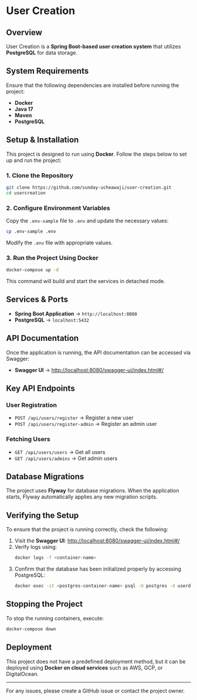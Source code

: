 # User Creation

## Overview
User Creation is a **Spring Boot-based user creation system** that utilizes **PostgreSQL** for data storage.

## System Requirements
Ensure that the following dependencies are installed before running the project:
- **Docker**
- **Java 17**
- **Maven**
- **PostgreSQL**

## Setup & Installation
This project is designed to run using **Docker**. Follow the steps below to set up and run the project:

### 1. Clone the Repository
```sh
git clone https://github.com/sunday-ucheawaji/user-creation.git
cd usercreation
```

### 2. Configure Environment Variables
Copy the `.env-sample` file to `.env` and update the necessary values:
```sh
cp .env-sample .env
```
Modify the `.env` file with appropriate values.

### 3. Run the Project Using Docker
```sh
docker-compose up -d
```
This command will build and start the services in detached mode.

## Services & Ports
- **Spring Boot Application** → `http://localhost:8080`
- **PostgreSQL** → `localhost:5432`

## API Documentation
Once the application is running, the API documentation can be accessed via Swagger:
- **Swagger UI** → [http://localhost:8080/swagger-ui/index.html#/](http://localhost:8080/swagger-ui/index.html#/)

## Key API Endpoints
### **User Registration**
- `POST /api/users/register` → Register a new user
- `POST /api/users/register-admin` → Register an admin user

### **Fetching Users**
- `GET /api/users/users` → Get all users 
- `GET /api/users/admins` → Get admin users


## Database Migrations
The project uses **Flyway** for database migrations. When the application starts, Flyway automatically applies any new migration scripts.

## Verifying the Setup
To ensure that the project is running correctly, check the following:
1. Visit the **Swagger UI**: [http://localhost:8080/swagger-ui/index.html#/](http://localhost:8080/swagger-ui/index.html#/)
2. Verify logs using:
   ```sh
   docker logs -f <container-name>
   ```
3. Confirm that the database has been initialized properly by accessing PostgreSQL:
   ```sh
   docker exec -it <postgres-container-name> psql -U postgres -d userdb
   ```

## Stopping the Project
To stop the running containers, execute:
```sh
docker-compose down
```

## Deployment
This project does not have a predefined deployment method, but it can be deployed using **Docker on cloud services** such as AWS, GCP, or DigitalOcean.

---
For any issues, please create a GitHub issue or contact the project owner.

